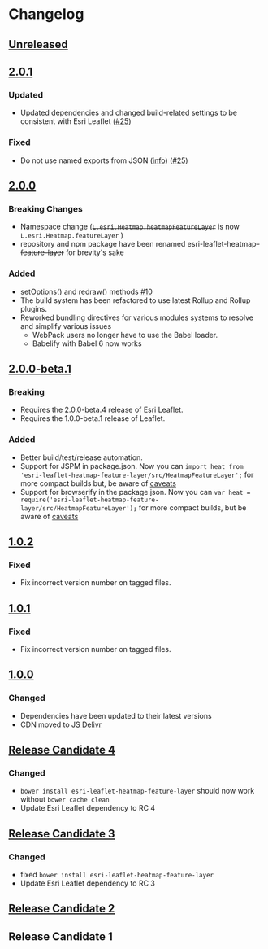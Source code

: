# Changelog

## [Unreleased][unreleased]

## [2.0.1]

### Updated

* Updated dependencies and changed build-related settings to be consistent with Esri Leaflet ([#25](https://github.com/Esri/esri-leaflet-heatmap/pull/25))

### Fixed

* Do not use named exports from JSON ([info](https://webpack.js.org/migrate/5/#cleanup-the-code)) ([#25](https://github.com/Esri/esri-leaflet-heatmap/pull/25))

## [2.0.0]

### Breaking Changes

* Namespace change (~~`L.esri.Heatmap.heatmapFeatureLayer`~~ is now `L.esri.Heatmap.featureLayer` )
* repository and npm package have been renamed esri-leaflet-heatmap~~-feature-layer~~ for brevity's sake

### Added

* setOptions() and redraw() methods [#10](https://github.com/Esri/esri-leaflet-heatmap/issues/10)
* The build system has been refactored to use latest Rollup and Rollup plugins.
* Reworked bundling directives for various modules systems to resolve and simplify various issues
  * WebPack users no longer have to use the Babel loader.
  * Babelify with Babel 6 now works

## [2.0.0-beta.1]

### Breaking

* Requires the 2.0.0-beta.4 release of Esri Leaflet.
* Requires the 1.0.0-beta.1 release of Leaflet.

### Added

* Better build/test/release automation.
* Support for JSPM in package.json. Now you can `import heat from 'esri-leaflet-heatmap-feature-layer/src/HeatmapFeatureLayer';` for more compact builds but, be aware of [caveats](http://blog.izs.me/post/44149270867/why-no-directories-lib-in-node-the-less-snarky)
* Support for browserify in the package.json. Now you can `var heat = require('esri-leaflet-heatmap-feature-layer/src/HeatmapFeatureLayer');` for more compact builds, but be aware of [caveats](http://blog.izs.me/post/44149270867/why-no-directories-lib-in-node-the-less-snarky)

## [1.0.2]

### Fixed

* Fix incorrect version number on tagged files.

## [1.0.1]

### Fixed

* Fix incorrect version number on tagged files.

## [1.0.0]

### Changed

* Dependencies have been updated to their latest versions
* CDN moved to [JS Delivr](http://www.jsdelivr.com/#!leaflet.esri.heatmap-feature-layer)

## [Release Candidate 4]

### Changed

* `bower install esri-leaflet-heatmap-feature-layer` should now work without `bower cache clean`
* Update Esri Leaflet dependency to RC 4

## [Release Candidate 3]

### Changed

* fixed `bower install esri-leaflet-heatmap-feature-layer`
* Update Esri Leaflet dependency to RC 3

## [Release Candidate 2]

## Release Candidate 1

[unreleased]: https://github.com/Esri/esri-leaflet-heatmap/compare/v2.0.1...HEAD
[2.0.1]: https://github.com/Esri/esri-leaflet-heatmap/compare/v2.0.0...v2.0.1
[2.0.0]: https://github.com/Esri/esri-leaflet-heatmap/compare/v2.0.0-beta.1...v2.0.0
[2.0.0-beta.1]: https://github.com/Esri/esri-leaflet-heatmap/compare/v1.0.2...v2.0.0-beta.1
[1.0.2]: https://github.com/Esri/esri-leaflet-heatmap/compare/v1.0.1...v1.0.2
[1.0.1]: https://github.com/Esri/esri-leaflet-heatmap/compare/v1.0.0...v1.0.1
[1.0.0]: https://github.com/Esri/esri-leaflet-heatmap/compare/v1.0.0-rc.4...v1.0.0
[Release Candidate 4]: https://github.com/Esri/esri-leaflet-heatmap/compare/v1.0.0-rc.3...v1.0.0-rc.4
[Release Candidate 3]: https://github.com/Esri/esri-leaflet-heatmap/compare/v1.0.0-rc.2...v1.0.0-rc.3
[Release Candidate 2]: https://github.com/Esri/esri-leaflet-heatmap/compare/v1.0.0-rc.1...v1.0.0-rc.2
